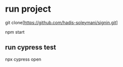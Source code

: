 # run project
git clone[https://github.com/hadis-soleymani/signin.git]

npm start

## run cypress test

npx cypress open

